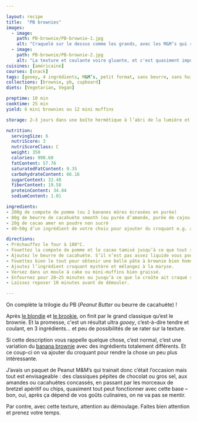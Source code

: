 ```yaml
---

layout: recipe
title:  "PB brownies"
images:
  - image:
    path: PB-brownie/PB-brownie-1.jpg
    alt: "Craquelé sur le dessus comme les grands, avec les M&M’s qui ressortent bien et proposent une belle gourmandise. On sent que le brownie va fondre en bouche."
  - image:
    path: PB-brownie/PB-brownie-2.jpg
    alt: "La texture et coulante voire gluante, et c'est quasiment impossible de ne pas obtenir le résultat escompté. Pour ajouter du croquant, on a utilisé des M&M’s Peanut dans cette version." 
cuisines: [américaine]
courses: [snack]
tags: [gooey, 4 ingrédients, M&M’s, petit format, sans beurre, sans huile]
collections: [brownie, pb, cupboard]
diets: [Vegetarian, Vegan]

preptime: 10 min
cooktime: 25 min
yield: 6 mini brownies ou 12 mini muffins

storage: 2–3 jours dans une boîte hermétique à l’abri de la lumière et de la chaleur. 5 jours au frigo. 2 mois au congélateur.

nutrition:
  servingSize: 6
  nutriScore: 3
  nutriScoreClass: C
  weight: 350
  calories: 990.60
  fatContent: 57.76
  saturatedFatContent: 9.35
  carbohydrateContent: 66.16
  sugarContent: 32.40
  fiberContent: 19.58
  proteinContent: 34.84
  sodiumContent: 1.01

ingredients:
- 200g de compote de pomme (ou 2 bananes mûres écrasées en purée)
- 80g de beurre de cacahuète smooth (ou purée d’amande, purée de cajou, etc. si allergie)
- 20g de cacao amer en poudre non sucré
- 40–50g d’un ingrédient de votre choix pour ajouter du croquant e.g. amandes, cacahuètes, M&M’s, bretzel apéritif, etc.

directions:
- Préchauffez le four à 180°C.
- Fouettez la compote de pomme et le cacao tamisé jusqu’à ce que tout soit lisse et qu’il n’y ait plus de grumeau.
- Ajoutez le beurre de cacahuète. S’il n’est pas assez liquide vous pouvez le passer quelques secondes au micro-ondes.
- Fouettez bien le tout pour obtenir une belle pâte à brownie bien homogène.
- Ajoutez l’ingrédient croquant mystère et mélangez à la maryse.
- Versez dans un moule à cake ou mini-muffins bien graissé.
- Enfournez pour 20–25 minutes ou jusqu’à ce que la croûte ait craqué sur le dessus et qu’un cure-dent inséré au centre ressorte avec un peu de pâte encore humide.
- Laissez reposer 10 minutes avant de démouler.

---
```


On complète la trilogie du PB (<i lang="en">Peanut Butter</i> ou beurre de cacahuète)&nbsp;! 

Après [le blondie](PBB-blondies.html) et [le brookie](PBB-brookie.html), on finit par le grand classique qu’est le brownie. Et la promesse, c'est un résultat ultra <i lang="en">gooey</i>, c’est-à-dire tendre et coulant, en 3 ingrédients… et peu de possibilités de se rater sur la texture.

Si cette description vous rappelle quelque chose, c’est normal, c’est une variation du [banana brownie](banana-brownies.html) avec des ingrédients totalement différents. Et ce coup-ci on va ajouter du croquant pour rendre la chose un peu plus intéressante. 

J’avais un paquet de Peanut M&M’s qui trainait donc c’était l’occasion mais tout est envisageable&nbsp;: des classiques pépites de chocolat ou gros sel, aux amandes ou cacahuètes concassés, en passant par les morceaux de bretzel apéritif ou chips, quasiment tout peut fonctionner avec cette base – bon, oui, après ça dépend de vos goûts culinaires, on ne va pas se mentir.

Par contre, avec cette texture, attention au démoulage. Faites bien attention et prenez votre temps. 